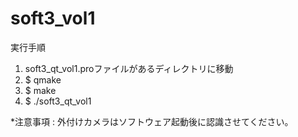 # soft3_vol1
実行手順
1.	soft3_qt_vol1.proファイルがあるディレクトリに移動
2.	$ qmake
3.	$ make
4.	$ ./soft3_qt_vol1

*注意事項 : 外付けカメラはソフトウェア起動後に認識させてください。
